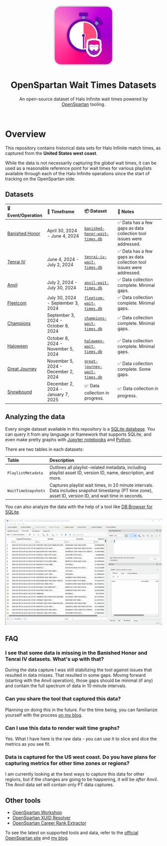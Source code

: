 <div align="center">
	<br>
	<br>
	<div>
		<picture>
			<img alt="OpenSpartan Wait Times Dataset Logo" width="200px" src="media/logo.png">
		</picture>
		<br>
	</div>
	<h1>OpenSpartan Wait Times Datasets</h1>
	<p>
		An open-source dataset of Halo Infinite wait times powered by <a href="https://openspartan.com">OpenSpartan</a> tooling.
	</p>
	<br>
</div>


# Overview

This repository contains historical data sets for Halo Infinite match times, as captured from the **United States west coast**.

While the data is not necessarily capturing the _global_ wait times, it can be used as a reasonable reference point for wait times for various playlists available through each of the Halo Infinite operations since the start of tracking on the OpenSpartan side.

## Datasets

| 🎖️ Event/Operation | 📆 Timeframe                     | 📦 Dataset                  | 📝 Notes                                                               |
|:------------------------------------------------------------------------------------|:------------------------------------|:------------------------------------------------------------------------|:----------------------------------------------------------------------|
| [Banished Honor](https://www.halowaypoint.com/news/banished-honor-operation-launch) | April 30, 2024 - June 4, 2024       | [`banished-honor-wait-times.db`](datasets/banished-honor-wait-times.db) | ✅ Data has a few gaps as data collection tool issues were addressed. |
| [Tenrai IV](https://www.halowaypoint.com/news/tenrai-iv-operation-launch)           | June 4, 2024 - July 2, 2024         | [`tenrai-iv-wait-times.db`](datasets/tenrai-iv-wait-times.db)           | ✅ Data has a few gaps as data collection tool issues were addressed. |
| [Anvil](https://www.halowaypoint.com/news/anvil-operation-launch)                   | July 2, 2024 - July 30, 2024        | [`anvil-wait-times.db`](datasets/anvil-wait-times.db)                   | ✅ Data collection complete. Minimal gaps.                            |
| [Fleetcom](https://www.halowaypoint.com/news/fleetcom-operation-launch)             | July 30, 2024 - September 3, 2024   | [`fleetcom-wait-times.db`](datasets/fleetcom-wait-times.db) 			  | ✅ Data collection complete. Minimal gaps.							  |
| [Champions](https://www.youtube.com/watch?v=AOjtUrRlxBQ)                            | September 3, 2024 - October 8, 2024 | [`champions-wait-times.db`](datasets/champions-wait-times.db)			  | ✅ Data collection complete. Minimal gaps.  	                      |
| [Haloween](https://www.halowaypoint.com/news/haloween-horrors)                      | October 8, 2024 - November 5, 2024  | [`haloween-wait-times.db`](datasets/haloween-wait-times.db)             | ✅ Data collection complete. Minimal gaps.             	              |
| [Great Journey](https://www.halowaypoint.com/news/great-journey-operation-launch)   | November 5, 2024 - December 2, 2024 | [`great-journey-wait-times.db`](datasets/great-journey-wait-times.db)   | ✅ Data collection complete. Some gaps.                               |
| [Snowbound](https://www.halowaypoint.com/news/snowbound-operation-launch)           | December 2, 2024 - January 7, 2025  | 📈 Data collection in progress.                                         | 📈 Data collection in progress.                                       |

## Analyzing the data

Every single dataset available in this repository is a [SQLite database](https://www.sqlite.org/). You can query it from any language or framework that supports SQLite, and even make pretty graphs with [Jupyter notebooks](https://jupyter.org/) and [Python](https://www.python.org/).

There are two tables in each datasets:

| Table | Description |
|:------|:------------|
| `PlaylistMetadata`  | Outlines all playlist-related metadata, including playlist asset ID, version ID, name, description, and more. |
| `WaitTimeSnapshots` | Captures playlist wait times, in 10 minute intervals. Data includes snapshot timestamp (PT time zone), asset ID, version ID, and wait time in seconds. |

You can also analyze the data with the help of a tool like [DB Browser for SQLite](https://sqlitebrowser.org/).

![DB Browser for SQLite used to parse the OpenSpartan Wait Times Datasets](media/db-browser-sqlite.gif)

## FAQ

### I see that some data is missing in the Banished Honor and Tenrai IV datasets. What's up with that?

During the data capture I was still stabilizing the tool against issues that resulted in data misses. That resulted in some gaps. Moving forward (starting with the Anvil operation), those gaps should be minimal (if any) and contain the full spectrum of data in 10 minute intervals.

### Can you share the tool that captured this data?

Planning on doing this in the future. For the time being, you can familiarize yourself with the process [on my blog](https://den.dev/blog/halo-infinite-playlist-wait-time-api/).

### Can I use this data to render wait time graphs?

Yes. What I have here is the raw data - you can use it to slice and dice the metrics as you see fit.

### Data is captured for the US west coast. Do you have plans for capturing metrics for other time zones or regions?

I am currently looking at the best ways to capture this data for other regions, but if the changes are going to be happening, it will be _after_ Anvil. The Anvil data set will contain only PT data captures.

## Other tools

- [OpenSpartan Workshop](https://openspartan.com/docs/workshop/guides/get-started/)
- [OpenSpartan XUID Resolver](https://github.com/OpenSpartan/xuid-resolver)
- [OpenSpartan Career Rank Extractor](https://github.com/OpenSpartan/career)

To see the latest on supported tools and data, refer to the [official OpenSpartan site](https://openspartan.com) and [my blog](https://den.dev/tags/halo-api/).
